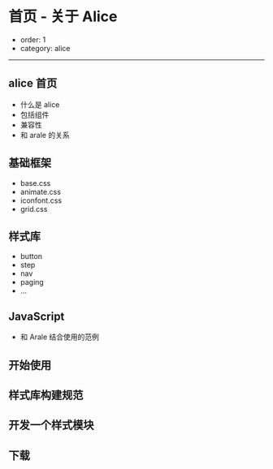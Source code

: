 # 首页 - 关于 Alice

- order: 1
- category: alice

---

## alice 首页
 - 什么是 alice
 - 包括组件
 - 兼容性
 - 和 arale 的关系
 
## 基础框架
 - base.css
 - animate.css
 - iconfont.css
 - grid.css

## 样式库
 - button
 - step
 - nav
 - paging
 - ...

## JavaScript
 - 和 Arale 结合使用的范例
 
## 开始使用
 
## 样式库构建规范

## 开发一个样式模块

## 下载

